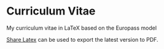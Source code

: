 Curriculum Vitae
==========
My curriculum vitae in LaTeX based on the Europass model

[Share Latex](https://www.sharelatex.com) can be used to export the latest version to PDF.
